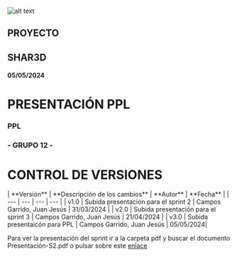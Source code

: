 ![alt text](/img/logo.png)

## **PROYECTO**

## **SHAR3D**

#### 05/05/2024

# **PRESENTACIÓN PPL**


### **PPL**

### **- GRUPO 12 -** 

# **CONTROL DE VERSIONES**
<div class="markdown-table">
| **Versión** | **Descripción de los cambios** | **Autor** | **Fecha** |
| --- | --- | --- | --- |
| v1.0 | Subida presentación para el sprint 2    | Campos Garrido, Juan Jesús    | 31/03/2024 |
| v2.0 | Subida presentación para el sprint 3    | Campos Garrido, Juan Jesús    | 21/04/2024 |
| v3.0 | Subida presentaicón para PPL | Campos Garrido, Juan Jesús | 05/05/2024|
</div>

Para ver la presentación del sprint ir a la carpeta pdf y buscar el documento Presentación-S2.pdf o pulsar sobre este [enlace](/pdf/Presentación-PPL.pdf)